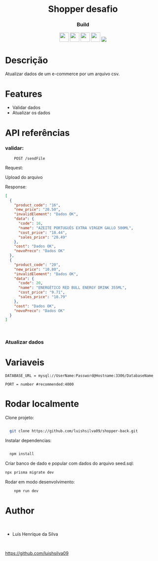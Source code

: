 <h1 align="center">Shopper desafio</h1>

<div align="center">
  <h3>Build</h3>
  <img src="https://img.shields.io/badge/MySQL-005C84?style=for-the-badge&logo=mysql&logoColor=white" height="30px"/>
  <img src="https://img.shields.io/badge/TypeScript-007ACC?style=for-the-badge&logo=typescript&logoColor=white" height="30px"/>
 <img src="https://img.shields.io/badge/Node.js-43853D?style=for-the-badge&logo=node.js&logoColor=white" height="30px"/>  
  <img src="https://img.shields.io/badge/Express.js-404D59?style=for-the-badge&logo=express.js&logoColor=white" height="30px"/>
  <img src="https://img.shields.io/badge/Prisma-3982CE?style=for-the-badge&logo=Prisma&logoColor=white" heigth="30px">
  
  <!--  Badges  source:  https://dev.to/envoy_/150-badges-for-github-pnk  -->
</div>

# Descrição

Atualizar dados de um e-commerce por um arquivo csv.

# Features

- Validar dados
- Atualizar os dados

# API referências

### validar:

```http
    POST /sendFile
```

Request:

Upload do arquivo

Response:

```json
[
  {
    "product_code": "16",
    "new_price": "20.50",
    "invalidElement": "Dados OK",
    "data": {
      "code": 16,
      "name": "AZEITE PORTUGUÊS EXTRA VIRGEM GALLO 500ML",
      "cost_price": "18.44",
      "sales_price": "20.49"
    },
    "cost": "Dados OK",
    "novoPreco": "Dados OK"
  },
  {
    "product_code": "20",
    "new_price": "10.80",
    "invalidElement": "Dados OK",
    "data": {
      "code": 20,
      "name": "ENERGÉTICO RED BULL ENERGY DRINK 355ML",
      "cost_price": "9.71",
      "sales_price": "10.79"
    },
    "cost": "Dados OK",
    "novoPreco": "Dados OK"
  }
]
```

</br>

### Atualizar dados

# Variaveis

`DATABASE_URL = mysql://UserName:Password@Hostname:3306/DatabaseName`

`PORT = number #recommended:4000`

# Rodar localmente

Clone projeto:

```bash

  git clone https://github.com/luishsilva09/shopper-back.git

```

Instalar dependencias:

```bash

  npm install

```

Criar banco de dado e popular com dados do arquivo seed.sql:

```bash
npx prisma migrate dev
```

Rodar em modo desenvolvimento:

```bash
    npm run dev
```

# Author

​

- Luís Henrique da Silva

​

https://github.com/luishsilva09
